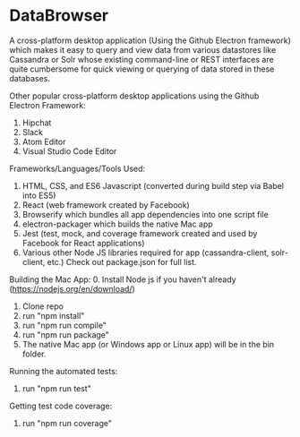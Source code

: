# DataBrowser
A cross-platform desktop application (Using the Github Electron framework)
which makes it easy to query and view data from various datastores like Cassandra or Solr
whose existing command-line or REST interfaces are quite cumbersome for quick viewing or
querying of data stored in these databases.

Other popular cross-platform desktop applications using the Github Electron Framework:
1. Hipchat
2. Slack
3. Atom Editor
4. Visual Studio Code Editor

Frameworks/Languages/Tools Used:
1. HTML, CSS, and ES6 Javascript (converted during build step via Babel into ES5)
2. React (web framework created by Facebook)
3. Browserify which bundles all app dependencies into one script file
4. electron-packager which builds the native Mac app
5. Jest (test, mock, and coverage framework created and used by Facebook for React applications)
6. Various other Node JS libraries required for app (cassandra-client, solr-client, etc.) Check out package.json for full list.

Building the Mac App:
0. Install Node js if you haven't already (https://nodejs.org/en/download/)
1. Clone repo
2. run "npm install"
3. run "npm run compile"
4. run "npm run package"
5. The native Mac app (or Windows app or Linux app) will be in the bin folder.

Running the automated tests:
1. run "npm run test"

Getting test code coverage:
1. run "npm run coverage"